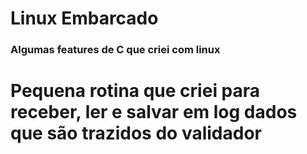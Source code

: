 # Linux Embarcado
<h3>Algumas features de C que criei com linux</h3>
<h1>Pequena rotina que criei para receber, ler e salvar em log dados que são trazidos do validador</h1>
